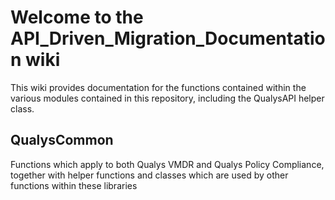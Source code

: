 # Welcome to the API_Driven_Migration_Documentation wiki

This wiki provides documentation for the functions contained within the various modules contained in this repository, including the QualysAPI helper class.

## QualysCommon
Functions which apply to both Qualys VMDR and Qualys Policy Compliance, together with helper functions and classes
which are used by other functions within these libraries

